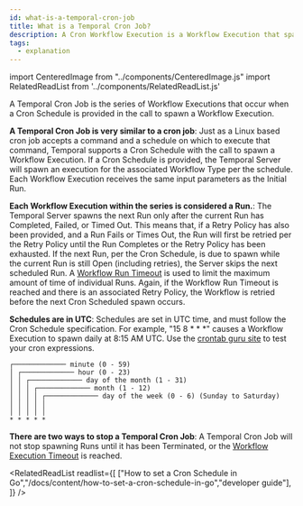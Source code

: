 ```yaml
---
id: what-is-a-temporal-cron-job
title: What is a Temporal Cron Job?
description: A Cron Workflow Execution is a Workflow Execution that spawns repeatedly, per a specified Cron Schedule.
tags:
  - explanation
---
```


import CenteredImage from "../components/CenteredImage.js"
import RelatedReadList from '../components/RelatedReadList.js'

A Temporal Cron Job is the series of Workflow Executions that occur when a Cron Schedule is provided in the call to spawn a Workflow Execution.

**A Temporal Cron Job is very similar to a cron job**: Just as a Linux based cron job accepts a command and a schedule on which to execute that command, Temporal supports a Cron Schedule with the call to spawn a Workflow Execution.
If a Cron Schedule is provided, the Temporal Server will spawn an execution for the associated Workflow Type per the schedule. Each Workflow Execution receives the same input parameters as the Initial Run.

**Each Workflow Execution within the series is considered a Run.**:
The Temporal Server spawns the next Run only after the current Run has Completed, Failed, or Timed Out.
This means that, if a Retry Policy has also been provided, and a Run Fails or Times Out, the Run will first be retried per the Retry Policy until the Run Completes or the Retry Policy has been exhausted.
If the next Run, per the Cron Schedule, is due to spawn while the current Run is still Open (including retries), the Server skips the next scheduled Run.
A [Workflow Run Timeout](/docs/content/what-is-a-workflow-run-timeout) is used to limit the maximum amount of time of individual Runs.
Again, if the Workflow Run Timeout is reached and there is an associated Retry Policy, the Workflow is retried before the next Cron Scheduled spawn occurs.

<CenteredImage
imagePath="/diagrams/temporal-cron-job-flow.svg"
imageSize="100"
title="Temporal Cron Job timeline"
/>

**Schedules are in UTC**: Schedules are set in UTC time, and must follow the Cron Schedule specification.
For example, "15 8 \* \* \*" causes a Workflow Execution to spawn daily at 8:15 AM UTC.
Use the [crontab guru site](https://crontab.guru/) to test your cron expressions.

```
┌───────────── minute (0 - 59)
│ ┌───────────── hour (0 - 23)
│ │ ┌───────────── day of the month (1 - 31)
│ │ │ ┌───────────── month (1 - 12)
│ │ │ │ ┌───────────── day of the week (0 - 6) (Sunday to Saturday)
│ │ │ │ │
│ │ │ │ │
* * * * *
```

**There are two ways to stop a Temporal Cron Job**: A Temporal Cron Job will not stop spawning Runs until it has been Terminated, or the [Workflow Execution Timeout](/docs/content/what-is-a-workflow-execution-timeout) is reached.

<RelatedReadList
readlist={[
["How to set a Cron Schedule in Go","/docs/content/how-to-set-a-cron-schedule-in-go","developer guide"],
]}
/>
